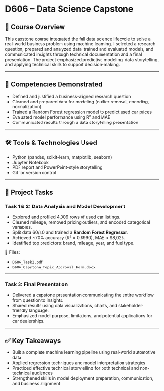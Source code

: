 # D606 – Data Science Capstone

## 📘 Course Overview  
This capstone course integrated the full data science lifecycle to solve a real-world business problem using machine learning. I selected a research question, prepared and analyzed data, trained and evaluated models, and communicated insights through technical documentation and a final presentation. The project emphasized predictive modeling, data storytelling, and applying technical skills to support decision-making.

---

## 🎯 Competencies Demonstrated
- Defined and justified a business-aligned research question
- Cleaned and prepared data for modeling (outlier removal, encoding, normalization)
- Trained a Random Forest regression model to predict used car prices
- Evaluated model performance using R² and MAE
- Communicated results through a data storytelling presentation

---

## 🛠 Tools & Technologies Used
- Python (pandas, scikit-learn, matplotlib, seaborn)
- Jupyter Notebook
- PDF report and PowerPoint-style storytelling
- Git for version control

---

## 📂 Project Tasks

### Task 1 & 2: Data Analysis and Model Development
- Explored and profiled 4,009 rows of used car listings.
- Cleaned mileage, removed pricing outliers, and encoded categorical variables.
- Split data 60/40 and trained a **Random Forest Regressor**.
- Achieved ~70% accuracy (R² = 0.6990), MAE ≈ $8,025.
- Identified top predictors: brand, mileage, year, and fuel type.

📄 Files:
- `D606_Task2.pdf`
- `D606_Capstone_Topic_Approval_Form.docx`

---

### Task 3: Final Presentation
- Delivered a capstone presentation communicating the entire workflow from question to insights.
- Shared results using data visualizations, charts, and stakeholder-friendly language.
- Emphasized model purpose, limitations, and potential applications for car dealerships.

---

## ✅ Key Takeaways
- Built a complete machine learning pipeline using real-world automotive data
- Applied regression techniques and model interpretation strategies
- Practiced effective technical storytelling for both technical and non-technical audiences
- Strengthened skills in model deployment preparation, communication, and business alignment
